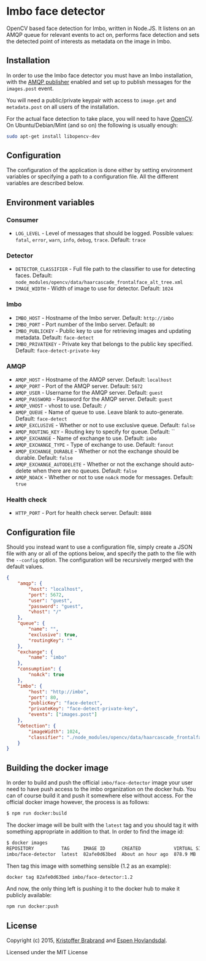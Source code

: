 # Imbo face detector

OpenCV based face detection for Imbo, written in Node.JS. It listens on an AMQP queue for relevant events to act on, performs face detection and sets the detected point of interests as metadata on the image in Imbo.

## Installation

In order to use the Imbo face detector you must have an Imbo installation, with the [AMQP publisher](https://github.com/imbo/imbo-amqp-publisher) enabled and set up to publish messages for the `images.post` event.

You will need a public/private keypair with access to `image.get` and `metadata.post` on all users of the installation.

For the actual face detection to take place, you will need to have [OpenCV](http://opencv.org). On Ubuntu/Debian/Mint (and so on) the following is usually enough:

```sh
sudo apt-get install libopencv-dev
```

## Configuration

The configuration of the application is done either by setting environment variables or specifying a path to a configuration file. All the different variables are described below.

## Environment variables

### Consumer

- `LOG_LEVEL` - Level of messages that should be logged. Possible values: `fatal`, `error`, `warn`, `info`, `debug`, `trace`. Default: `trace`

### Detector

- `DETECTOR_CLASSIFIER` - Full file path to the classifier to use for detecting faces. Default: `node_modules/opencv/data/haarcascade_frontalface_alt_tree.xml`
- `IMAGE_WIDTH` - Width of image to use for detector. Default: `1024`

### Imbo

- `IMBO_HOST` - Hostname of the Imbo server. Default: `http://imbo`
- `IMBO_PORT` - Port number of the Imbo server. Default: `80`
- `IMBO_PUBLICKEY` - Public key to use for retrieving images and updating metadata. Default: `face-detect`
- `IMBO_PRIVATEKEY` - Private key that belongs to the public key specified. Default: `face-detect-private-key`

### AMQP

- `AMQP_HOST` - Hostname of the AMQP server. Default: `localhost`
- `AMQP_PORT` - Port of the AMQP server. Default: `5672`
- `AMQP_USER` - Username for the AMQP server. Default: `guest`
- `AMQP_PASSWORD` - Password for the AMQP server. Default: `guest`
- `AMQP_VHOST` - vhost to use. Default: `/`
- `AMQP_QUEUE` - Name of queue to use. Leave blank to auto-generate. Default: `face-detect`
- `AMQP_EXCLUSIVE` - Whether or not to use exclusive queue. Default: `false`
- `AMQP_ROUTING_KEY` - Routing key to specify for queue. Default: ``
- `AMQP_EXCHANGE` - Name of exchange to use. Default: `imbo`
- `AMQP_EXCHANGE_TYPE` - Type of exchange to use. Default: `fanout`
- `AMQP_EXCHANGE_DURABLE` - Whether or not the exchange should be durable. Default: `false`
- `AMQP_EXCHANGE_AUTODELETE` - Whether or not the exchange should auto-delete when there are no queues. Default: `false`
- `AMQP_NOACK` - Whether or not to use `noAck` mode for messages. Default: `true`

### Health check

- `HTTP_PORT` - Port for health check server. Default: `8888`

## Configuration file

Should you instead want to use a configuration file, simply create a JSON file with any or all of the options below, and specify the path to the file with the `--config` option. The configuration will be recursively merged with the default values.

```json
{
    "amqp": {
        "host": "localhost",
        "port": 5672,
        "user": "guest",
        "password": "guest",
        "vhost": "/"
    },
    "queue": {
        "name": "",
        "exclusive": true,
        "routingKey": ""
    },
    "exchange": {
        "name": "imbo"
    },
    "consumption": {
        "noAck": true
    },
    "imbo": {
        "host": "http://imbo",
        "port": 80,
        "publicKey": "face-detect",
        "privateKey": "face-detect-private-key",
        "events": ["images.post"]
    },
    "detection": {
        "imageWidth": 1024,
        "classifier": "./node_modules/opencv/data/haarcascade_frontalface_alt_tree.xml"
    }
}
```

## Building the docker image
In order to build and push the official `imbo/face-detector` image your user need to have push access to the imbo organization on the docker hub. You can of course build it and push it somewhere else without access. For the official docker image however, the process is as follows:

```sh
$ npm run docker:build
```

The docker image will be built with the `latest` tag and you should tag it with something appropriate in addition to that. In order to find the image id:

```sh
$ docker images
REPOSITORY          TAG     IMAGE ID      CREATED            VIRTUAL SIZE
imbo/face-detector  latest  82afe0d63bed  About an hour ago  878.9 MB
```

Then tag this image with something sensible (1.2 as an example):

```sh
docker tag 82afe0d63bed imbo/face-detector:1.2
```

And now, the only thing left is pushing it to the docker hub to make it publicly available:

```sh
npm run docker:push
```

## License

Copyright (c) 2015, [Kristoffer Brabrand](mailto:kristoffer@brabrand.no) and [Espen Hovlandsdal](mailto:espen@hovlandsdal.com).

Licensed under the MIT License
